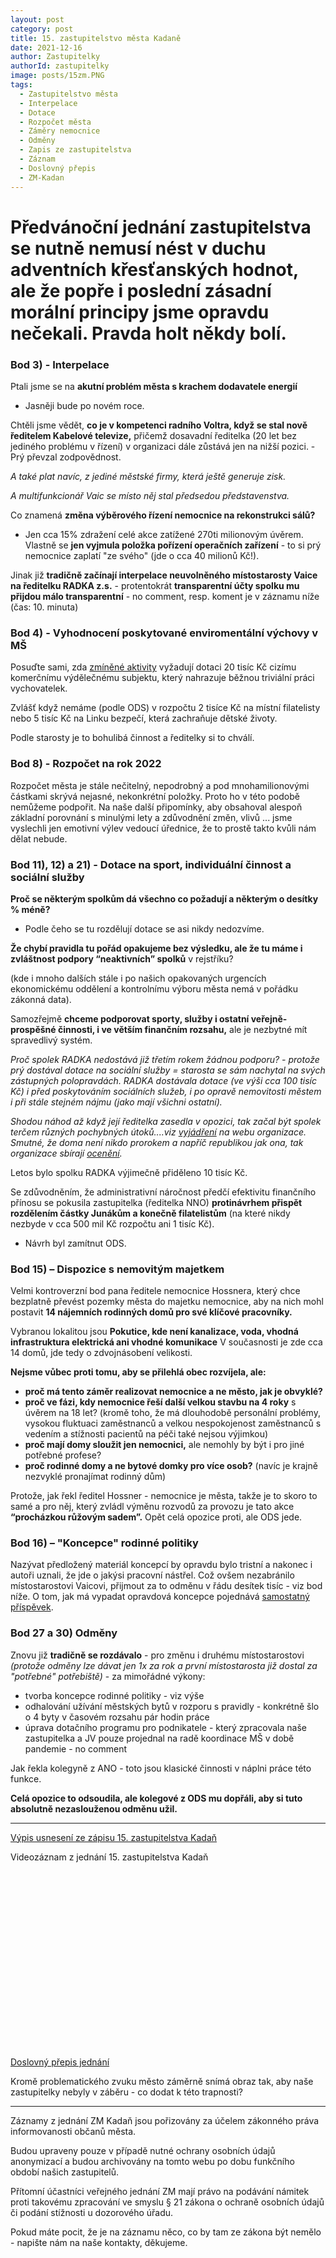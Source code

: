 ```yaml
---
layout: post
category: post
title: 15. zastupitelstvo města Kadaně
date: 2021-12-16
author: Zastupitelky
authorId: zastupitelky
image: posts/15zm.PNG
tags:
  - Zastupitelstvo města
  - Interpelace
  - Dotace
  - Rozpočet města
  - Záměry nemocnice
  - Odměny
  - Zapis ze zastupitelstva
  - Záznam 
  - Doslovný přepis
  - ZM-Kadan
---
```


# Předvánoční jednání zastupitelstva se nutně nemusí nést v duchu adventních křesťanských hodnot, ale že popře i poslední zásadní morální principy jsme opravdu nečekali. Pravda holt někdy bolí.

### Bod 3) - Interpelace
Ptali jsme se na **akutní problém města s krachem dodavatele energií** 
- Jasněji bude po novém roce. 

Chtěli jsme vědět, **co je v kompetenci radního Voltra, když se stal nově ředitelem Kabelové televize,** přičemž dosavadní ředitelka (20 let bez jediného problému v řízení) v organizaci dále zůstává jen na nižší pozici. - Prý převzal zodpovědnost.

*A také plat navíc, z jediné městské firmy, která ještě generuje zisk.* 

*A multifunkcionář Vaic se místo něj stal předsedou představenstva.*


Co znamená **změna výběrového řízení nemocnice na rekonstrukci sálů?** 
- Jen cca 15% zdražení celé akce zatížené 270ti milionovým úvěrem. 
Vlastně se **jen vyjmula položka pořízení operačních zařízení** - to si prý nemocnice zaplatí "ze svého" (jde o cca 40 milionů Kč!). 

Jinak již **tradičně začínají interpelace neuvolněného místostarosty Vaice na ředitelku RADKA z.s.** - protentokrát **transparentní účty spolku mu přijdou málo transparentní** - no comment, resp. koment je v záznamu níže (čas: 10. minuta)

### Bod 4) - Vyhodnocení poskytované enviromentální výchovy v MŠ

Posuďte sami, zda [zmíněné aktivity](https://drive.google.com/file/d/1H8qGJVkT982Nx-op7XoKlN9RPsxAJ71q/view?usp=sharing) vyžadují dotaci 20 tisíc Kč cizímu komerčnímu výdělečnému subjektu, který nahrazuje běžnou triviální práci vychovatelek. 

Zvlášť když nemáme (podle ODS) v rozpočtu 2 tisíce Kč na místní filatelisty nebo 5 tisíc Kč na Linku bezpečí, která zachraňuje dětské životy.

Podle starosty je to bohulibá činnost a ředitelky si to chválí. 

### Bod 8) - Rozpočet na rok 2022

Rozpočet města je stále nečitelný, nepodrobný a pod mnohamilionovými částkami skrývá nejasné, nekonkrétní položky.
Proto ho v této podobě nemůžeme podpořit. 
Na naše další připomínky, aby obsahoval alespoň základní porovnání s minulými lety a zdůvodnění změn, vlivů ... jsme vyslechli jen emotivní výlev vedoucí úřednice, že to prostě takto kvůli nám dělat nebude. 

### Bod 11), 12) a 21) - Dotace na sport, individuální činnost a sociální služby
 
**Proč se některým spolkům dá všechno co požadují a některým o desítky % méně?** 
- Podle čeho se tu rozdělují dotace se asi nikdy nedozvíme.

**Že chybí pravidla tu pořád opakujeme bez výsledku, ale že tu máme i zvláštnost podpory “neaktivních” spolků** v rejstříku?

(kde i mnoho dalších stále i po našich opakovaných urgencích ekonomickému oddělení a kontrolnímu výboru města  nemá v pořádku zákonná data).

Samozřejmě **chceme podporovat sporty, služby i ostatní veřejně-prospěšné činnosti, i ve větším finančním rozsahu,** ale je nezbytné mít spravedlivý systém.

*Proč spolek RADKA nedostává  již třetím rokem žádnou podporu?* 
*- protože prý dostával dotace na sociální služby = starosta se sám nachytal na svých zástupných polopravdách. RADKA dostávala dotace (ve výši cca 100 tisíc Kč) 
i před poskytováním sociálních služeb, i po opravě nemovitosti městem i při stále stejném nájmu (jako mají všichni ostatní).*

*Shodou náhod až když její ředitelka zasedla v opozici, tak začal být spolek terčem různých pochybných útoků....viz [vyjádření](https://radka.kadan.cz/2020/05/03/vyjadreni-spolku-ke-spolupraci-s-mestem-kadan-2/) na webu organizace.* 
*Smutné, že doma není nikdo prorokem a napříč republikou jak ona, tak organizace sbírají [ocenění](https://radka.kadan.cz/2021/12/17/top-10-osobnost-neziskoveho-sektoru/).*

Letos bylo spolku RADKA výjimečně přiděleno 10 tisíc Kč. 

Se zdůvodněním, že administrativní náročnost předčí efektivitu finančního přínosu se pokusila zastupitelka (ředitelka NNO) **protinávrhem přispět rozdělením částky Junákům a konečně filatelistům** (na které nikdy nezbyde v cca 500 mil Kč rozpočtu ani 1 tisíc Kč).
- Návrh byl zamítnut ODS.

### Bod 15) – Dispozice s nemovitým majetkem

Velmi kontroverzní bod pana ředitele nemocnice Hossnera, který chce bezplatně převést pozemky města do majetku nemocnice, aby na nich mohl postavit **14 nájemních rodinných domů pro své klíčové pracovníky.**

Vybranou lokalitou jsou **Pokutice, kde není kanalizace, voda, vhodná infrastruktura elektrická ani vhodné komunikace** V současnosti je zde cca 14 domů, jde tedy o zdvojnásobení velikosti.

**Nejsme vůbec proti tomu, aby se přilehlá obec rozvíjela, ale:**

- **proč má tento záměr realizovat nemocnice a ne město, jak je obvyklé?**
- **proč ve fázi, kdy nemocnice řeší další velkou stavbu na 4 roky** s úvěrem na 18 let? (kromě toho, že má dlouhodobě personální problémy, vysokou fluktuaci zaměstnanců a velkou nespokojenost zaměstnanců s vedením a stížnosti pacientů na péči také nejsou výjimkou) 
- **proč mají domy sloužit jen nemocnici,** ale nemohly by být i pro jiné potřebné profese?
- **proč rodinné domy a ne bytové domky pro více osob?** (navíc je krajně nezvyklé pronajímat rodinný dům)

Protože, jak řekl ředitel Hossner - nemocnice je města, takže je to skoro to samé a pro něj, který zvládl výměnu rozvodů za provozu je tato akce **“procházkou růžovým sadem”.**
Opět celá opozice proti, ale ODS jede.

### Bod 16) – "Koncepce" rodinné politiky

Nazývat předložený materiál koncepcí by opravdu bylo tristní a nakonec i autoři uznali, že jde o jakýsi pracovní nástřel. 
Což ovšem nezabránilo místostarostovi Vaicovi, přijmout za to odměnu v řádu desítek tisíc - viz bod níže.
O tom, jak má vypadat opravdová koncepce pojednává [samostatný příspěvek](https://kadan.pirati.cz/aktuality/koncepcerp.html).

### Bod 27 a 30) Odměny

Znovu již **tradičně se rozdávalo** - pro změnu i druhému místostarostovi
*(protože odměny lze dávat jen 1x za rok a první místostarosta již dostal za "potřebné" potřebiště)* - za mimořádné výkony:

- tvorba koncepce rodinné politiky - viz výše
- odhalování užívání městských bytů v rozporu s pravidly - konkrétně šlo o 4 byty v časovém rozsahu pár hodin práce
- úprava dotačního programu pro podnikatele - který zpracovala naše zastupitelka a JV pouze projednal na radě
koordinace MŠ v době pandemie - no comment

Jak řekla kolegyně z ANO - toto jsou klasické činnosti v náplni práce této funkce.

**Celá opozice to odsoudila, ale kolegové z ODS mu dopřáli, aby si tuto absolutně nezaslouženou odměnu užil.**

---------------------------

[Výpis usnesení ze zápisu 15. zastupitelstva Kadaň](https://www.mesto-kadan.cz/cs/mesto/zastupitelstvo-mesta/usneseni-zastupitelstva-mesta.html)

Videozáznam z jednání 15. zastupitelstva Kadaň

<script src="https://fast.wistia.com/embed/medias/xlzb7ixm9q.jsonp" async></script><script src="https://fast.wistia.com/assets/external/E-v1.js" async></script><div class="wistia_responsive_padding" style="padding:56.25% 0 0 0;position:relative;"><div class="wistia_responsive_wrapper" style="height:100%;left:0;position:absolute;top:0;width:100%;"><div class="wistia_embed wistia_async_xlzb7ixm9q videoFoam=true" style="height:100%;position:relative;width:100%"><div class="wistia_swatch" style="height:100%;left:0;opacity:0;overflow:hidden;position:absolute;top:0;transition:opacity 200ms;width:100%;"><img src="https://fast.wistia.com/embed/medias/xlzb7ixm9q/swatch" style="filter:blur(5px);height:100%;object-fit:contain;width:100%;" alt="" aria-hidden="true" onload="this.parentNode.style.opacity=1;" /></div></div></div></div>

[Doslovný přepis jednání](https://www.hlidacstatu.cz/data/Detail/zasedani-zastupitelstev/3830ab2eb29c06800deb2c57c976718a?qs=ico%3A00261912)

Kromě problematického zvuku město záměrně snímá obraz tak, aby naše zastupitelky nebyly v záběru - co dodat k této trapnosti?

---------------------------

Záznamy z jednání ZM Kadaň jsou pořizovány za účelem zákonného práva informovanosti občanů města.

Budou upraveny pouze v případě nutné ochrany osobních údajů anonymizací a budou archivovány na tomto webu po dobu funkčního období našich zastupitelů.

Přítomní účastníci veřejného jednání ZM mají právo na podávání námitek proti takovému zpracování ve smyslu § 21 zákona o ochraně osobních údajů či podání stížnosti u dozorového úřadu.

Pokud máte pocit, že je na záznamu něco, co by tam ze zákona být nemělo - napište nám na naše kontakty, děkujeme.






